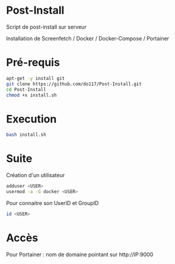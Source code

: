# Post-Install
Script de post-install sur serveur

Installation de Screenfetch / Docker / Docker-Compose / Portainer
# Pré-requis
```bash
apt-get -y install git
git clone https://github.com/do117/Post-Install.git
cd Post-Install
chmod +x install.sh
```
# Execution
```bash
bash install.sh
```
# Suite
Création d'un utilisateur <USER>
```bash
adduser <USER>
usermod -a -G docker <USER>
```
Pour connaitre son UserID et GroupID
```bash
id <USER>
```
# Accès
Pour Portainer : nom de domaine pointant sur http://IP:9000
